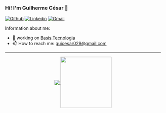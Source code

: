 ### Hi! I'm Guilherme César 👋

[![Github](https://img.shields.io/badge/-Github-000?style=flat&logo=Github&logoColor=white)](https://github.com/GuilhermeCesar029)
[![Linkedin](https://img.shields.io/badge/-LinkedIn-blue?style=flat&logo=Linkedin&logoColor=white)](https://www.linkedin.com/in/guilherme-cesar-4ab922180/)
[![Gmail](http://img.shields.io/badge/-Gmail-8e24aa?style=flat&logo=Gmail&logoColor=white)](mailto:guicesar029@gmail.com)

Information about me:

- 💼 working on [Basis Tecnologia](https://www.basis.com.br)
- 📫 How to reach me: guicesar029@gmail.com
---


<p align="center">
  <a href="https://github.com/GuilhermeCesar029/github-readme-stats">
    <img
      align="center"
      src="https://github-readme-stats.vercel.app/api/top-langs/?username=GuilhermeCesar029&layout=compact&&title_color=ffffff&icon_color=2A75CF&text_color=daf7dc&bg_color=191919"
    />
  </a>
  <a href="https://github.com/GuilhermeCesar029/github-readme-stats">
    <img
      align="center"
      height="165"
      src="https://github-readme-stats.vercel.app/api?username=GuilhermeCesar029&show_icons=true&hide_border_color=ffffff&theme=dark"
    />
  </a>
</p>


